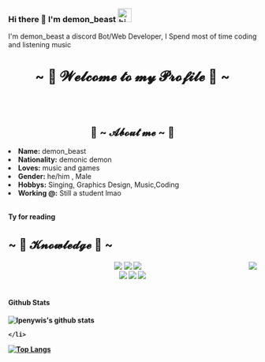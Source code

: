 ### Hi there 👋 I'm demon_beast <img src="https://user-images.githubusercontent.com/1303154/88677602-1635ba80-d120-11ea-84d8-d263ba5fc3c0.gif" width="28px" alt="hi">

I'm demon_beast a discord Bot/Web Developer, I Spend most of time coding and listening music

<h1 align="center">~ 💖 𝓦𝓮𝓵𝓬𝓸𝓶𝓮 𝓽𝓸 𝓶𝔂 𝓟𝓻𝓸𝓯𝓲𝓵𝓮 💖 ~</h1>
<br>
<div align="center">
    
</div>
<br>
<div>
    <h2 align="center"> 🦊 ~ 𝓐𝓫𝓸𝓾𝓽 𝓶𝓮 ~ 🦊 </h2>
    <img src="" align="right">
    <li>
        <b>Name:</b> demon_beast</li>
    <li>
        <b>Nationality:</b> demonic demon
    </li>
    <li>
        <b>Loves:</b> music and games 
    </li>
    <li>
        <b>Gender:</b> he/him , Male
    </li>
    <li>
        <b>Hobbys:</b> Singing, Graphics Design, Music,Coding
    </li>
    <li>
        <b>Working @:</b> Still a student lmao
    </li>
    <br>
    <p><b>     Ty for reading<br>
</div>
<div>
    <h2 align="left" style="font-size: 24px">                 ~ 📇 𝓚𝓷𝓸𝔀𝓵𝓮𝓭𝓰𝓮 📇 ~</h2>
    <p>
        <img src="https://i.pinimg.com/originals/8d/4b/77/8d4b77c44b7a68c0fd609411e2c0ec3c.gif" align="right">
</div>
<div>
    <p align="center"><img src="https://img.shields.io/badge/adobe%20photoshop%20-%2331A8FF.svg?&style=for-the-badge&logo=adobe%20photoshop&logoColor=white"/> <img src="https://img.shields.io/badge/html5%20-%23E34F26.svg?&style=for-the-badge&logo=html5&logoColor=white"/> <img src="https://img.shields.io/badge/css3%20-%231572B6.svg?&style=for-the-badge&logo=css3&logoColor=white"/><br>
         <img src="https://img.shields.io/badge/node.js%20-%2343853D.svg?&style=for-the-badge&logo=node.js&logoColor=white"/> <img src="https://img.shields.io/badge/javascript%20-%23323330.svg?&style=for-the-badge&logo=javascript&logoColor=%23F7DF1E"/> <img src="https://img.shields.io/badge/git%20-%23F05033.svg?&style=for-the-badge&logo=git&logoColor=white"/> <br><br>
        
     
 #### Github Stats

![Ipenywis's github stats](https://github-readme-stats.vercel.app/api?username=demonbeast27&count_private=true&theme=tokyonight&hide=contribs,prs)
    
    </li>
 [![Top Langs](https://github-readme-stats.vercel.app/api/top-langs/?username=demonbeast27&exclude_repo=github-readme-stats,anuraghazra.github.io)](https://github.com/anuraghazra/github-readme-stats)

 
